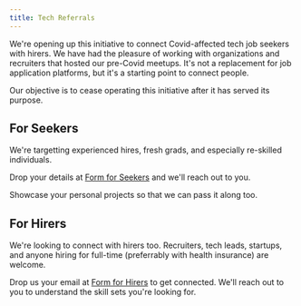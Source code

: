 ```yaml
---
title: Tech Referrals
---
```


We're opening up this initiative to connect Covid-affected tech job seekers with hirers. We have had the pleasure of working with organizations and recruiters that hosted our pre-Covid meetups. It's not a replacement for job application platforms, but it's a starting point to connect people.

Our objective is to cease operating this initiative after it has served its purpose.

## For Seekers

We're targetting experienced hires, fresh grads, and especially re-skilled individuals.

Drop your details at [Form for Seekers](https://forms.gle/76MmwQW7zm8XzToG8) and we'll reach out to you.

Showcase your personal projects so that we can pass it along too.

## For Hirers

We're looking to connect with hirers too. Recruiters, tech leads, startups, and anyone hiring for full-time (preferrably with health insurance) are welcome.

Drop us your email at [Form for Hirers](https://forms.gle/zeE42oz7Zafn9B6a9) to get connected. We'll reach out to you to understand the skill sets you're looking for.
